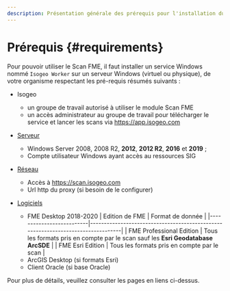 ```yaml
---
description: Présentation générale des prérequis pour l'installation du Scan FME Isogeo
---
```


# Prérequis {#requirements}

Pour pouvoir utiliser le Scan FME, il faut installer un service Windows nommé `Isogeo Worker` sur un serveur Windows (virtuel ou physique), de votre organisme respectant les pré-requis résumés suivants :

* Isogeo
  * un groupe de travail autorisé à utiliser le module Scan FME
  * un accès administrateur au groupe de travail pour télécharger le service et lancer les scans via <https://app.isogeo.com>

* [Serveur](installation/server.md)
  * Windows Server 2008, 2008 R2, **2012**, **2012 R2**, **2016** et **2019** ;
  * Compte utilisateur Windows ayant accès au ressources SIG

* [Réseau](installation/network.md)
  * Accès à https://scan.isogeo.com
  * Url http du proxy (si besoin de le configurer)

* [Logiciels](installation/softwares.md)  
  * FME Desktop 2018-2020
  | Edition de FME           | Format de donnée                                                                 |
|--------------------------|----------------------------------------------------------------------------------|
| FME Professional Edition | Tous les formats pris en compte par le scan sauf les **Esri Geodatabase ArcSDE** |
| FME Esri Edition         | Tous les formats pris en compte par le scan                                      |
  * ArcGIS Desktop (si formats Esri)
  * Client Oracle (si base Oracle)

Pour plus de détails, veuillez consulter les pages en liens ci-dessus.